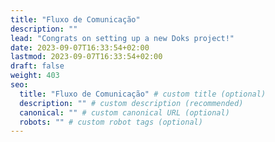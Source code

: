 ```yaml
---
title: "Fluxo de Comunicação"
description: ""
lead: "Congrats on setting up a new Doks project!"
date: 2023-09-07T16:33:54+02:00
lastmod: 2023-09-07T16:33:54+02:00
draft: false
weight: 403
seo:
  title: "Fluxo de Comunicação" # custom title (optional)
  description: "" # custom description (recommended)
  canonical: "" # custom canonical URL (optional)
  robots: "" # custom robot tags (optional)
---
```

